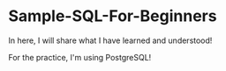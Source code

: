# Sample-SQL-For-Beginners

In here, I will share what I have learned and understood! 

For the practice, I'm using PostgreSQL!
